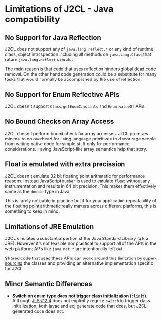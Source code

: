 # Limitations of J2CL - Java compatibility

## No Support for Java Reflection

J2CL does not support any of `java.lang.reflect.*` or any kind of runtime class,
object introspection including all methods on `java.lang.Class` that return
`java.lang.reflect` objects.

The main reason is that code that uses reflection hinders global dead code
removal. On the other hand code generation could be a substitute for many tasks
that would normally be accomplished by the use of reflection.

## No Support for Enum Reflective APIs

J2CL doesn't support `Class.getEnumConstants` and `Enum.valueOf` APIs.

## No Bound Checks on Array Access

J2CL doesn't perform bound check for array accesses. J2CL promises minimal to no
overhead for using language primitives to discourage people from writing native
code for simple stuff only for performance considerations. Having
JavaScript-like array semantics help that story.

## Float is emulated with extra precission

J2CL doesn't emulate 32 bit floating point arithmetic for performance reasons.
Instead JavaScript `number` is used to emulate `float` without any
instrumentation and results in 64 bit precision. This makes them effectively
same as the `double` type in Java.

This is rarely noticable in practice but if for your application repeatability
of the floating point arithmetic really matters across different platforms, this
is something to keep in mind.

## Limitations of JRE Emulation

J2CL emulates a substantial portion of the Java Standard Library (a.k.a JRE).
However it's not feasible nor practical to support all of the APIs in the web
platform; APIs like `java.net.*` are intentionally left out.

Shared code that uses these APIs can work around this limitation by
[super-sourcing](best-practices.md#super-sourcing-writing-platform-specific-code)
the classes and providing an alternative implementation specific for J2CL.

## Minor Semantic Differences

-   **Switch on enum type does not trigger class initialization (`clinit`)**.
    Although
    [JLS §12.4](https://docs.oracle.com/javase/specs/jls/se9/html/jls-12.html#jls-12.4)
    does not explicitly require `switch` to trigger class initialization, both
    javac and ecj generate code that does, but J2CL generated code does not.
